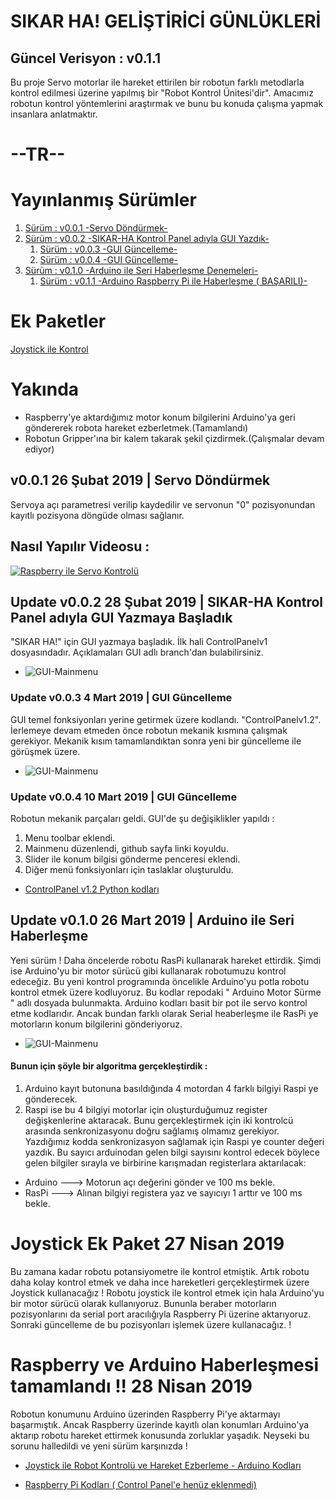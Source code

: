 # SIKAR HA! GELİŞTİRİCİ GÜNLÜKLERİ
## Güncel Verisyon :  v0.1.1
Bu proje Servo motorlar ile hareket ettirilen bir robotun farklı metodlarla kontrol edilmesi üzerine yapılmış bir "Robot Kontrol Ünitesi'dir". Amacımız robotun kontrol yöntemlerini araştırmak ve bunu bu konuda çalışma yapmak insanlara anlatmaktır.
# --TR--
# Yayınlanmış Sürümler
1. [Sürüm :  v0.0.1 -Servo Döndürmek-](#v0.0.1)
2. [Sürüm :  v0.0.2 -SIKAR-HA Kontrol Panel adıyla GUI Yazdık-](#v0.0.2)
    1. [Sürüm :  v0.0.3 -GUI Güncelleme-](#v0.0.3)
    2. [Sürüm :  v0.0.4 -GUI Güncelleme-](#v0.0.4)
2. [Sürüm : v0.1.0 -Arduino ile Seri Haberleşme Denemeleri-](#v0.1.0)
    1. [Sürüm : v0.1.1 -Arduino Raspberry Pi ile Haberleşme ( BAŞARILI)-](#v0.1.1)
 # Ek Paketler
 [Joystick ile Kontrol](#joystick)
 
 # Yakında
 * Raspberry'ye aktardığımız motor konum bilgilerini Arduino'ya geri göndererek robota hareket ezberletmek.(Tamamlandı)
 * Robotun Gripper'ına bir kalem takarak şekil çizdirmek.(Çalışmalar devam ediyor)

## v0.0.1 26 Şubat 2019 | Servo Döndürmek <a name="v0.0.1"></a>
Servoya açı parametresi verilip kaydedilir ve servonun "0" pozisyonundan kayıtlı pozisyona döngüde olması sağlanır.

## Nasıl Yapılır Videosu : 

[![Raspberry ile Servo Kontrolü](http://img.youtube.com/vi/ZuVTEtgH9Ns/0.jpg)](https://www.youtube.com/watch?v=ZuVTEtgH9Ns)  

 
## Update v0.0.2 28 Şubat 2019 | SIKAR-HA Kontrol Panel adıyla GUI Yazmaya Başladık <a name="v0.0.2"></a>
"SIKAR HA!" için GUI yazmaya başladık. İlk hali ControlPanelv1 dosyasındadır. Açıklamaları GUI adlı branch'dan bulabilirsiniz.
* ![GUI-Mainmenu](https://github.com/marmara-technology/SIKAR-HA/blob/master/ScreenShots/mainmenu.png?raw=true"mainmenu.png")
### Update v0.0.3 4 Mart 2019 | GUI Güncelleme <a name="v0.0.3"></a>
GUI temel fonksiyonları yerine getirmek üzere kodlandı. "ControlPanelv1.2". 
İerlemeye devam etmeden önce robotun mekanik kısmına çalışmak gerekiyor.
Mekanik kısım tamamlandıktan sonra yeni bir güncelleme ile görüşmek üzere.
* ![GUI-Mainmenu](https://github.com/marmara-technology/SIKAR-HA/blob/master/ScreenShots/kayitv1.2.png?raw=true"kayit.png")
### Update v0.0.4 10 Mart 2019 | GUI Güncelleme <a name="v0.0.4"></a>
Robotun mekanik parçaları geldi. GUI'de şu değişiklikler yapıldı : 
1. Menu toolbar eklendi.
1. Mainmenu düzenlendi, github sayfa linki koyuldu.
1. Slider ile konum bilgisi gönderme penceresi eklendi.
1. Diğer menü fonksiyonları için taslaklar oluşturuldu.
          
* [ControlPanel v1.2 Python kodları](https://github.com/marmara-technology/SIKAR-HA/blob/master/controlpanelv1.2.py)
## Update v0.1.0 26 Mart 2019 | Arduino ile Seri Haberleşme <a name="v0.1.0"></a>
Yeni sürüm ! Daha öncelerde robotu RasPi kullanarak hareket ettirdik. Şimdi ise Arduino'yu bir motor
sürücü gibi kullanarak robotumuzu kontrol edeceğiz. Bu yeni kontrol programında öncelikle Arduino'yu potla robotu kontrol
etmek üzere kodluyoruz. Bu kodlar repodaki " Arduino Motor Sürme " adlı dosyada bulunmakta. 
Arduino kodları basit bir pot ile servo kontrol etme kodlarıdır. Ancak bundan farklı olarak Serial heaberleşme ile RasPi ye 
motorların konum bilgilerini gönderiyoruz. 
* ![GUI-Mainmenu](https://github.com/marmara-technology/SIKAR-HA/blob/master/ScreenShots/serial%20kayit.png?raw=true"serikayit.png")
#### Bunun için şöyle bir algoritma gerçekleştirdik :
1. Arduino kayıt butonuna basıldığında 4 motordan 4 farklı bilgiyi Raspi ye gönderecek.
2. Raspi ise bu 4 bilgiyi motorlar için oluşturduğumuz register değişkenlerine aktaracak.
 Bunu gerçekleştirmek için iki kontrolcü arasında senkronizasyonu doğru sağlamış olmamız gerekiyor. 
 Yazdığımız kodda senkronizasyon sağlamak için Raspi ye counter değeri yazdık. Bu sayıcı arduinodan gelen bilgi sayısını kontrol edecek böylece gelen bilgiler sırayla ve birbirine karışmadan registerlara aktarılacak:
* Arduino ---> Motorun açı değerini gönder ve 100 ms bekle. 
* RasPi   ---> Alınan bilgiyi registera yaz ve sayıcıyı 1 arttır ve 100 ms bekle.

# Joystick Ek Paket  27 Nisan 2019 <a name="joystick"></a>
Bu zamana kadar robotu potansiyometre ile kontrol etmiştik. Artık robotu daha kolay kontrol etmek ve daha ince hareketleri gerçekleştirmek üzere Joystick kullanacağız ! Robotu joystick ile kontrol etmek için hala Arduino'yu bir motor sürücü olarak kullanıyoruz. Bununla beraber motorların pozisyonlarını da serial port aracılığıyla Raspberry Pi üzerine aktarıyoruz. Sonraki güncelleme de bu pozisyonları işlemek üzere kullanacağız. !

# Raspberry ve Arduino Haberleşmesi tamamlandı !! 28 Nisan 2019 <a name = "v0.1.1"></a>
Robotun konumunu Arduino üzerinden Raspberry Pi'ye aktarmayı başarmıştık. Ancak Raspberry üzerinde kayıtlı olan konumları Arduino'ya aktarıp robotu hareket ettirmek konusunda zorluklar yaşadık. Neyseki bu sorunu halledildi ve yeni sürüm karşınızda !
* [Joystick ile Robot Kontrolü ve Hareket Ezberleme - Arduino Kodları](https://github.com/marmara-technology/SIKAR-HA/blob/master/Joystick_Hareket_Ezberleyici.ino)

* [Raspberry Pi Kodları ( Control Panel'e henüz eklenmedi)](https://github.com/marmara-technology/SIKAR-HA/blob/master/Arduino%20Serial%20Kayit.py)
